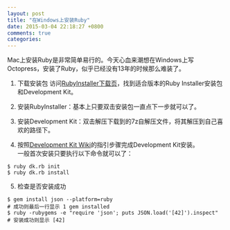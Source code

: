 ```yaml
---
layout: post
title: "在Windows上安装Ruby"
date: 2015-03-04 22:18:27 +0800
comments: true
categories: 
---
```


Mac上安装Ruby是非常简单易行的。今天心血来潮想在Windows上写Octopress，安装了Ruby，似乎已经没有13年的时候那么难装了。

1. 下载安装包
访问[RubyInstaller下载页](http://rubyinstaller.org/downloads/)，找到适合版本的Ruby Installer安装包和Development Kit。

2. 安装RubyInstaller：基本上只要双击安装包一直点下一步就可以了。

3. 安装Development Kit：双击解压下载到的7z自解压文件，将其解压到自己喜欢的路径下。

4. 按照[Development Kit Wiki](https://github.com/oneclick/rubyinstaller/wiki/Development-Kit)的指引步骤完成Development Kit安装。  
一般首次安装只要执行以下命令就可以了：

```batch
$ ruby dk.rb init
$ ruby dk.rb install
```

5. 检查是否安装成功

```batch
$ gem install json --platform=ruby
# 成功则最后一行显示 1 gem installed
$ ruby -rubygems -e "require 'json'; puts JSON.load('[42]').inspect"
# 安装成功则显示 [42]
```